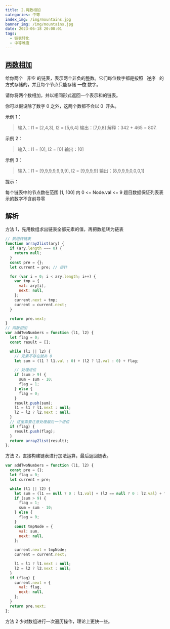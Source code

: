 ```yaml
---
title: 2.两数相加
categories: 中等
index_img: /img/mountains.jpg
banner_img: /img/mountains.jpg
date: 2023-06-18 20:00:01
tags:
  - 链表转化
  - 中等难度
---
```


## [两数相加](https://leetcode.cn/problems/add-two-numbers/)

给你两个   非空 的链表，表示两个非负的整数。它们每位数字都是按照   逆序   的方式存储的，并且每个节点只能存储 **一位** 数字。

请你将两个数相加，并以相同形式返回一个表示和的链表。

你可以假设除了数字 0 之外，这两个数都不会以 0  开头。

<!-- more -->

示例 1：

> 输入：l1 = [2,4,3], l2 = [5,6,4]
> 输出：[7,0,8]
> 解释：342 + 465 = 807.

示例 2：

> 输入：l1 = [0], l2 = [0]
> 输出：[0]

示例 3：

> 输入：l1 = [9,9,9,9,9,9,9], l2 = [9,9,9,9]
> 输出：[8,9,9,9,0,0,0,1]

提示：

每个链表中的节点数在范围 [1, 100] 内
0 <= Node.val <= 9
题目数据保证列表表示的数字不含前导零

## 解析

方法 1，先用数组求出链表全部元素的值，再把数组转为链表

```javascript
// 数组转链表
function array2list(ary) {
  if (ary.length === 0) {
    return null;
  }
  const pre = {};
  let current = pre; // 指针

  for (var i = 0; i < ary.length; i++) {
    var tmp = {
      val: ary[i],
      next: null,
    };
    current.next = tmp;
    current = current.next;
  }

  return pre.next;
}
// 两数相加
var addTwoNumbers = function (l1, l2) {
  let flag = 0;
  const result = [];

  while (l1 || l2) {
    // 元素不存在就补 0
    let sum = (l1 ? l1.val : 0) + (l2 ? l2.val : 0) + flag;

    // 处理进位
    if (sum > 9) {
      sum = sum - 10;
      flag = 1;
    } else {
      flag = 0;
    }
    result.push(sum);
    l1 = l1 ? l1.next : null;
    l2 = l2 ? l2.next : null;
  }
  // 这里需要注意处理最后一个进位
  if (flag) {
    result.push(flag);
  }
  return array2list(result);
};
```

方法 2，直接构建链表进行加法运算，最后返回链表。

```javascript
var addTwoNumbers = function (l1, l2) {
  const pre = {};
  let flag = 0;
  let current = pre;

  while (l1 || l2) {
    let sum = (l1 == null ? 0 : l1.val) + (l2 == null ? 0 : l2.val) + flag;
    if (sum > 9) {
      flag = 1;
      sum = sum - 10;
    } else {
      flag = 0;
    }
    const tmpNode = {
      val: sum,
      next: null,
    };

    current.next = tmpNode;
    current = current.next;

    l1 = l1 ? l1.next : null;
    l2 = l2 ? l2.next : null;
  }
  if (flag) {
    current.next = {
      val: flag,
      next: null,
    };
  }
  return pre.next;
};
```

方法 2 少对数组进行一次遍历操作，理论上更快一些。
